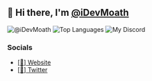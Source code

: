 ## 👋 Hi there, I'm [@iDevMoath](https://github.com/iDevMoath)
![@iDevMoath](https://github-readme-stats.vercel.app/api?username=iDevMoath&count_private=true&show_icons=true&theme=tokyonight&hide_border=true)
![Top Languages](https://github-readme-stats.vercel.app/api/top-langs/?username=iDevMoath&layout=compact&count_private=true&show_icons=true&theme=tokyonight&hide_border=true)
![My Discord](https://discord.c99.nl/widget/theme-4/202745501345382400.png)
### Socials
- [[🔗] Website](https://moath.me)
- [[💬] Twitter](https://twitter.com/DevMoath)
